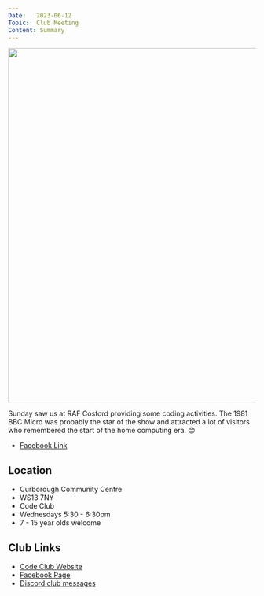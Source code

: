 ```yaml
---
Date:   2023-06-12
Topic:  Club Meeting
Content: Summary
---
```

[<img width="1280px" height="720" src="https://scontent.fbhx6-1.fna.fbcdn.net/v/t39.30808-6/353447754_767816105036813_6590245260006161544_n.jpg?stp=cp1_dst-jpg_p720x720&_nc_cat=106&ccb=1-7&_nc_sid=5614bc&_nc_ohc=nwBApVSR6LAAX8GCYCF&_nc_ht=scontent.fbhx6-1.fna&edm=AKK4YLsEAAAA&oh=00_AfAzhRGJbFQmbB2IqmTnZ3WWf5qxQ8slkP8L8VJNGkqiqQ&oe=652BBD86"/>](https://scontent.fbhx6-1.fna.fbcdn.net/v/t39.30808-6/353447754_767816105036813_6590245260006161544_n.jpg?stp=cp1_dst-jpg_p720x720&_nc_cat=106&ccb=1-7&_nc_sid=5614bc&_nc_ohc=nwBApVSR6LAAX8GCYCF&_nc_ht=scontent.fbhx6-1.fna&edm=AKK4YLsEAAAA&oh=00_AfAzhRGJbFQmbB2IqmTnZ3WWf5qxQ8slkP8L8VJNGkqiqQ&oe=652BBD86)

Sunday saw us at RAF Cosford providing some coding activities. The 1981 BBC Micro was probably the star of the show and attracted a lot of visitors who remembered the start of the home computing era. 😊

* [Facebook Link](https://www.facebook.com/720665616418529/posts/767816035036820)

## Location

* Curborough Community Centre
* WS13 7NY
* Code Club
* Wednesdays 5:30 - 6:30pm
* 7 - 15 year olds welcome

## Club Links

* [Code Club Website](https://lichfield-code-club.github.io/)
* [Facebook Page](https://www.facebook.com/LichfieldCoders)
* [Discord club messages](https://discord.gg/szz6xGK)
